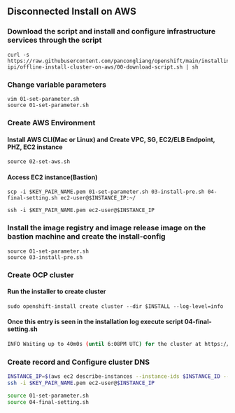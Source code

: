 
## Disconnected Install on AWS

### Download the script and install and configure infrastructure services through the script

```
curl -s https://raw.githubusercontent.com/pancongliang/openshift/main/installing/aws-ipi/offline-install-cluster-on-aws/00-download-script.sh | sh
```

### Change variable parameters
```
vim 01-set-parameter.sh
source 01-set-parameter.sh
```

### Create AWS Environment

#### Install AWS CLI(Mac or Linux) and Create VPC, SG, EC2/ELB Endpoint, PHZ, EC2 instance
```
source 02-set-aws.sh
```

#### Access EC2 instance(Bastion)
```
scp -i $KEY_PAIR_NAME.pem 01-set-parameter.sh 03-install-pre.sh 04-final-setting.sh ec2-user@$INSTANCE_IP:~/ 

ssh -i $KEY_PAIR_NAME.pem ec2-user@$INSTANCE_IP
```

### Install the image registry and image release image on the bastion machine and create the install-config
```
source 01-set-parameter.sh
source 03-install-pre.sh
```

### Create OCP cluster

#### Run the installer to create cluster
```
sudo openshift-install create cluster --dir $INSTALL --log-level=info
```

#### Once this entry is seen in the installation log execute script 04-final-setting.sh

```bash
INFO Waiting up to 40m0s (until 6:08PM UTC) for the cluster at https://api.ocp.copan-test.com:6443 to initialize... 
```

### Create record and Configure cluster DNS

```bash
INSTANCE_IP=$(aws ec2 describe-instances --instance-ids $INSTANCE_ID --query 'Reservations[0].Instances[0].PublicIpAddress' --output text)
ssh -i $KEY_PAIR_NAME.pem ec2-user@$INSTANCE_IP

source 01-set-parameter.sh
source 04-final-setting.sh
```
